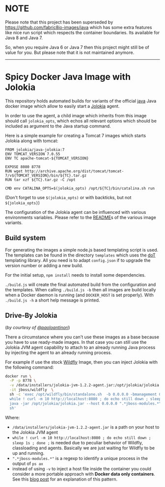 # NOTE

Please note that this project has been superseded by https://github.com/fabric8io-images/java which has some extra features like nice run script which respects the container boundaries. Its available for Java 8 and Java 7. 

So, when you require Java 6 or Java 7 then this project might still be of value for you. But please note that it is not maintained anymore.

-------------


# Spicy Docker Java Image with Jolokia

This repository holds automated builds for variants of the official [java](https://registry.hub.docker.com/_/java)
Java docker image which allow to easily start a [Jolokia](http://www.jolokia.org) agent.

In order to use the agent, a child image which inherits from this image should call `jolokia_opts`, which echos all 
relevant options which should be included as argument to the Java startup command.

Here is a simple example for creating a Tomcat 7 images which starts Jolokia along with tomcat:

````
FROM jolokia/java-jolokia:7
ENV TOMCAT_VERSION 7.0.55
ENV TC apache-tomcat-${TOMCAT_VERSION}

EXPOSE 8080 8778
RUN wget http://archive.apache.org/dist/tomcat/tomcat-7/v${TOMCAT_VERSION}/bin/${TC}.tar.gz
RUN tar xzf ${TC}.tar.gz -C /opt

CMD env CATALINA_OPTS=$(jolokia_opts) /opt/${TC}/bin/catalina.sh run
````

(Don't forget to use `$(jolokia_opts)` or with backticks, but not `${jolokia_opts}`)

The configuration of the Jolokia agent can be influenced with various environments variables. Please refer to the 
[README](openjdk-7)s of the various image variants.
 
## Build system
 
 For generating the images a simple node.js based templating script is used. The templates can be found in the 
 directory `templates` which uses the [doT](http://olado.github.io/doT/index.html) templating library. All you need is 
 to adapt `config.json` if to upgrade the version number or adding a new build. 
 
 For the initial setup, `npm install` needs to install some dependencies. 
  
 `./build.js` will create the final automated build from the configuration and the templates. When calling `./build.js -b`
 then all images are build locally when a Docker daemon is running (and `DOCKER_HOST` is set properly). With `./build.js -h` 
 a short help message is printed.

## Drive-By Jolokia 

(*by courtesy of [@paoloantinori](https://github.com/paoloantinori)*)

There a circumstance where you can't use these images as a base because you have to use ready-made images.
In that case you can still use the  Jolokia JVM agent capability to attach to an already running Java process by
injecting the agent to an already running process.

For example if use the stock [Wildfly](https://github.com/jboss/dockerfiles/blob/master/wildfly/Dockerfile) Image, then
you can inject Jolokia with the following command:

```bash
docker run \
  -P -p 8778 \
  -v /data/installers/jolokia-jvm-1.2.2-agent.jar:/opt/jolokia/jolokia.jar \
  -it jboss/wildfly  \
  sh -c 'exec /opt/wildfly/bin/standalone.sh  -b 0.0.0.0 -bmanagement 0.0.0.0 &  \
  while ! curl -m 10 http://localhost:8080 ; do echo still down ; sleep 1s ; done ; \
  java -jar /opt/jolokia/jolokia.jar --host 0.0.0.0 ".*jboss-modules.*"; \
  sh'
```

Where:
- `/data/installers/jolokia-jvm-1.2.2-agent.jar` is a path on your host to the Jolokia JVM agent
- `while ! curl -m 10 http://localhost:8080 ; do echo still down ; sleep 1s ; done ;` is needed due to peculiar behavior of Wildfly, classloading and agents. Basically we are just waiting for Wildfly to be up and running.
- `".*jboss-modules.*"` is a regexp to identify a unique process in the output of `ps ax`
- instead of using `-v` to inject a host file inside the container you could consider a more portable approach with **Docker data only containers**. See this [blog post](http://www.tech-d.net/2013/12/16/persistent-volumes-with-docker-container-as-volume-pattern/) for an explanation of this pattern.
  
